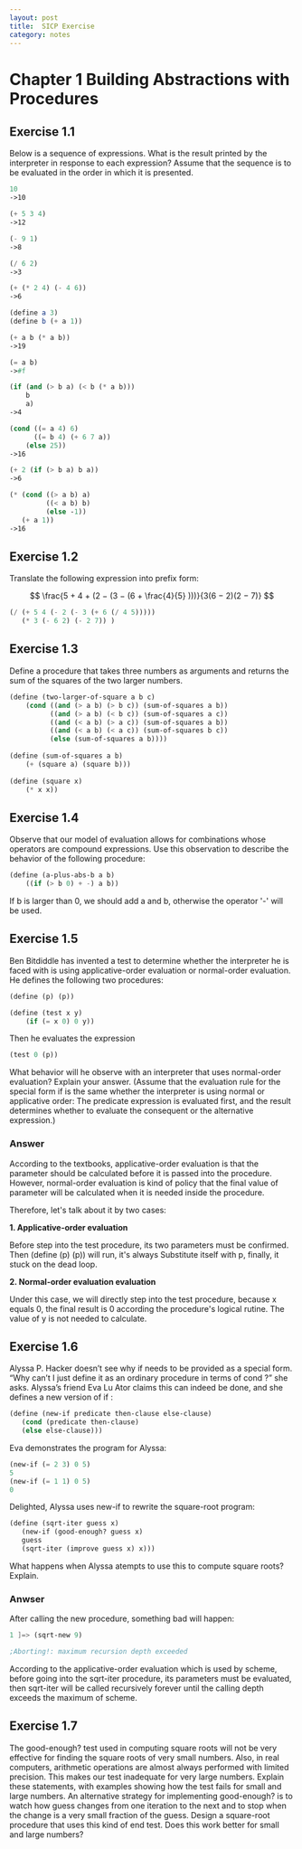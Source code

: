 ```yaml
---
layout: post
title:  SICP Exercise 
category: notes
---
```


# Chapter 1 Building Abstractions with Procedures #

## Exercise 1.1 ##
Below is a sequence of expressions. What is the result printed by the interpreter in response to each expression? Assume that the sequence is to be evaluated in the order in which it is presented.

```scheme
10
->10

(+ 5 3 4)
->12

(- 9 1)
->8

(/ 6 2)
->3

(+ (* 2 4) (- 4 6))
->6

(define a 3)
(define b (+ a 1))

(+ a b (* a b))
->19

(= a b)
->#f

(if (and (> b a) (< b (* a b)))
    b
    a)
->4

(cond ((= a 4) 6)
      ((= b 4) (+ 6 7 a))
    (else 25))
->16

(+ 2 (if (> b a) b a))
->6

(* (cond ((> a b) a)
         ((< a b) b)
         (else -1))
   (+ a 1))
->16
```

## Exercise 1.2 ##

Translate the following expression into prefix form:

$$
\frac{5 + 4 + (2 − (3 − (6 + \frac{4}{5} )))}{3(6 − 2)(2 − 7)}
$$

```scheme
(/ (+ 5 4 (- 2 (- 3 (+ 6 (/ 4 5)))))
   (* 3 (- 6 2) (- 2 7)) )
```

## Exercise 1.3 ##

Define a procedure that takes three numbers as arguments and returns the sum of the squares of the two larger numbers.

```scheme
(define (two-larger-of-square a b c)
    (cond ((and (> a b) (> b c)) (sum-of-squares a b))
          ((and (> a b) (< b c)) (sum-of-squares a c))
          ((and (< a b) (> a c)) (sum-of-squares a b))
          ((and (< a b) (< a c)) (sum-of-squares b c))
          (else (sum-of-squares a b))))
       
(define (sum-of-squares a b)
    (+ (square a) (square b)))  
       
(define (square x)
    (* x x))
```

## Exercise 1.4 ##

Observe that our model of evaluation allows for combinations whose operators are compound expressions. Use this observation to describe the behavior of the following procedure:

```scheme
(define (a-plus-abs-b a b)
    ((if (> b 0) + -) a b))
```

If b is larger than 0, we should add a and b, otherwise the operator '-' will be used.

## Exercise 1.5 ##

Ben Bitdiddle has invented a test to determine whether the interpreter he is faced with is using applicative-order evaluation or normal-order evaluation. He defines the following two procedures:

```scheme
(define (p) (p))

(define (test x y)
    (if (= x 0) 0 y))
```

Then he evaluates the expression

```scheme
(test 0 (p))
```

What behavior will he observe with an interpreter that uses normal-order evaluation? Explain your answer. (Assume that the evaluation rule for the special form if is the same whether the interpreter is using normal or applicative order: The predicate expression is evaluated first, and the result determines whether to evaluate the consequent or the alternative expression.)

### Answer ###

According to the textbooks, applicative-order evaluation is that the parameter should be calculated before it is passed into the procedure. However, normal-order evaluation is kind of policy that the final value of parameter will be calculated when it is needed inside the procedure.

Therefore, let's talk about it by two cases:

**1. Applicative-order evaluation**

Before step into the test procedure, its two parameters must be confirmed. Then (define (p) (p)) will run, it's always Substitute itself with p, finally, it stuck on the dead loop.

**2. Normal-order evaluation evaluation**

Under this case, we will directly step into the test procedure, because x equals 0, the final result is 0 according the procedure's logical rutine. The value of y is not needed to calculate.

## Exercise 1.6 ##

Alyssa P. Hacker doesn’t see why if needs to be provided as a special form. “Why can’t I just define it as an ordinary procedure in terms of cond ?” she asks. Alyssa’s friend Eva Lu Ator claims this can indeed be done, and she
defines a new version of if :

```scheme
(define (new-if predicate then-clause else-clause)
   (cond (predicate then-clause)
   (else else-clause)))
```

Eva demonstrates the program for Alyssa:

```scheme
(new-if (= 2 3) 0 5)
5
(new-if (= 1 1) 0 5)
0
```

Delighted, Alyssa uses new-if to rewrite the square-root program:

```scheme
(define (sqrt-iter guess x)
   (new-if (good-enough? guess x)
   guess
   (sqrt-iter (improve guess x) x)))
```

What happens when Alyssa atempts to use this to compute
square roots? Explain.

### Anwser ###

After calling the new procedure, something bad will happen:

```scheme
1 ]=> (sqrt-new 9)

;Aborting!: maximum recursion depth exceeded
```

According to the applicative-order evaluation which is used by scheme, before going into the sqrt-iter procedure, its parameters must be evaluated, then sqrt-iter will be called recursively forever until the calling depth exceeds the maximum of scheme.

## Exercise 1.7 ##

The good-enough? test used in computing square roots will not be very effective for finding the square roots of very small numbers. Also, in real computers, arithmetic operations are almost always performed with limited precision. This makes our test inadequate for very large numbers. Explain these statements, with examples showing how the test fails for small and large numbers. An alternative strategy for implementing good-enough? is to watch how guess changes from one iteration to the next and to stop when the change is a very small fraction of the guess. Design a square-root procedure that uses this kind of end test. Does this work better for small and large numbers?